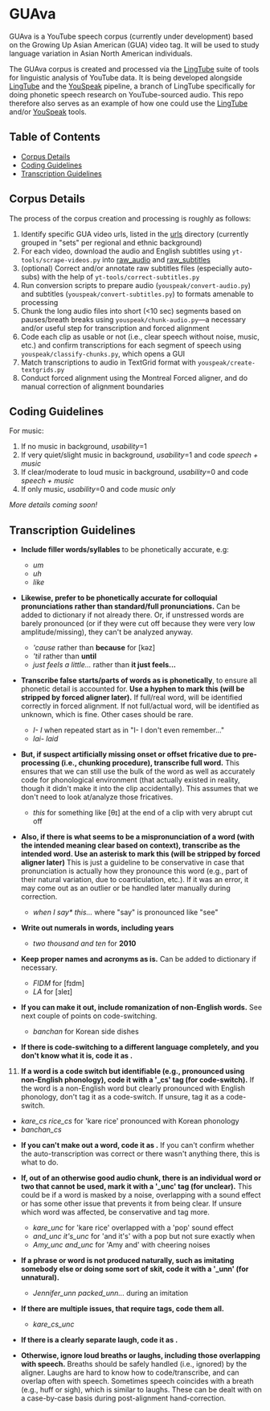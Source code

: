 # GUAva
GUAva is a YouTube speech corpus (currently under development) based on the Growing Up Asian American (GUA) video tag. It will be used to study language variation in Asian North American individuals.

The GUAva corpus is created and processed via the [LingTube](https://github.com/Narquelion/LingTube) suite of tools for linguistic analysis of YouTube data. It is being developed alongside [LingTube](https://github.com/Narquelion/LingTube) and the [YouSpeak](https://github.com/Narquelion/LingTube/tree/main/youspeak) pipeline, a branch of LingTube specifically for doing phonetic speech research on YouTube-sourced audio. This repo therefore also serves as an example of how one could use the [LingTube](https://github.com/Narquelion/LingTube) and/or [YouSpeak](https://github.com/Narquelion/LingTube/tree/main/youspeak) tools.

## Table of Contents
* [Corpus Details](#corpus-details)
* [Coding Guidelines](#coding-guidelines)
* [Transcription Guidelines](#transcription-guidelines)

## Corpus Details

The process of the corpus creation and processing is roughly as follows:
1. Identify specific GUA video urls, listed in the [urls](./urls) directory (currently grouped in "sets" per regional and ethnic background)
2. For each video, download the audio and English subtitles using `yt-tools/scrape-videos.py` into [raw_audio](./corpus/raw_audio) and [raw_subtitles](./corpus/raw_subtitles)
3. (optional) Correct and/or annotate raw subtitles files (especially auto-subs) with the help of `yt-tools/correct-subtitles.py`
4. Run conversion scripts to prepare audio (`youspeak/convert-audio.py`) and subtitles (`youspeak/convert-subtitles.py`) to formats amenable to processing
5. Chunk the long audio files into short (<10 sec) segments based on pauses/breath breaks using `youspeak/chunk-audio.py`—a necessary and/or useful step for transcription and forced alignment
6. Code each clip as usable or not (i.e., clear speech without noise, music, etc.) and confirm transcriptions for each segment of speech using `youspeak/classify-chunks.py`, which opens a GUI
7. Match transcriptions to audio in TextGrid format with `youspeak/create-textgrids.py`
8. Conduct forced alignment using the Montreal Forced aligner, and do manual correction of alignment boundaries


## Coding Guidelines

For music:
1. If no music in background, *usability*=1
2. If very quiet/slight music in background, *usability*=1 and code *speech + music*
3. If clear/moderate to loud music in background, *usability*=0 and code *speech + music*
4. If only music, *usability*=0 and code *music only*

_More details coming soon!_

## Transcription Guidelines
* **Include filler words/syllables** to be phonetically accurate, e.g:
  - _um_
  - _uh_
  - _like_

* **Likewise, prefer to be phonetically accurate for colloquial pronunciations rather than standard/full pronunciations.** Can be added to dictionary if not already there. Or, if unstressed words are barely pronounced (or if they were cut off because they were very low amplitude/missing), they can't be analyzed anyway.
  - _'cause_ rather than __because__ for [kəz]
  - _'til_ rather than __until__
  - _just feels a little..._ rather than __it just feels...__

* **Transcribe false starts/parts of words as is phonetically**, to ensure all phonetic detail is accounted for. **Use a hyphen to mark this (will be stripped by forced aligner later).** If full/real word, will be identified correctly in forced alignment. If not full/actual word, will be identified as unknown, which is fine. Other cases should be rare.
    - _I- I_ when repeated start as in "I- I don't even remember..."
    - _lai- laid_

* **But, if suspect artificially missing onset or offset fricative due to pre-processing (i.e., chunking procedure), transcribe full word.** This ensures that we can still use the bulk of the word as well as accurately code for phonological environment (that actually existed in reality, though it didn't make it into the clip accidentally). This assumes that we don't need to look at/analyze those fricatives.
    - _this_ for something like [θɪ] at the end of a clip with very abrupt cut off

* **Also, if there is what seems to be a mispronunciation of a word (with the intended meaning clear based on context), transcribe as the intended word. Use an asterisk to mark this (will be stripped by forced aligner later)** This is just a guideline to be conservative in case that pronunciation is actually how they pronounce this word (e.g., part of their natural variation, due to coarticulation, etc.). If it was an error, it may come out as an outlier or be handled later manually during correction.
  - _when I say* this..._ where "say" is pronounced like "see"

* **Write out numerals in words, including years**
  - _two thousand and ten_ for __2010__

* **Keep proper names and acronyms as is.** Can be added to dictionary if necessary.
  - _FIDM_ for [fɪdm]
  - _LA_ for [ɜleɪ]

* **If you can make it out, include romanization of non-English words.** See next couple of points on code-switching.
  - _banchan_ for Korean side dishes

* **If there is code-switching to a different language completely, and you don't know what it is, code it as <cs>.**

11. **If a word is a code switch but identifiable (e.g., pronounced using non-English phonology), code it with a '_cs' tag (for code-switch).** If the word is a non-English word but clearly pronounced with English phonology, don't tag it as a code-switch. If unsure, tag it as a code-switch.
  - _kare_cs rice_cs_ for 'kare rice' pronounced with Korean phonology
  - _banchan_cs_

* **If you can't make out a word, code it as <unk>.** If you can't confirm whether the auto-transcription was correct or there wasn't anything there, this is what to do.

* **If, out of an otherwise good audio chunk, there is an individual word or two that cannot be used, mark it with a '_unc' tag (for unclear).** This could be if a word is masked by a noise, overlapping with a sound effect or has some other issue that prevents it from being clear. If unsure which word was affected, be conservative and tag more.
  - _kare_unc_ for 'kare rice' overlapped with a 'pop' sound effect
  - _and_unc it's_unc_ for 'and it's' with a pop but not sure exactly when
  - _Amy_unc and_unc_ for 'Amy and' with cheering noises

* **If a phrase or word is not produced naturally, such as imitating somebody else or doing some sort of skit, code it with a '_unn' (for unnatural).**
  - _Jennifer_unn packed_unn..._ during an imitation


* **If there are multiple issues, that require tags, code them all.**
  - _kare_cs_unc_

* **If there is a clearly separate laugh, code it as <lgh>.**

* **Otherwise, ignore loud breaths or laughs, including those overlapping with speech.** Breaths should be safely handled (i.e., ignored) by the aligner. Laughs are hard to know how to code/transcribe, and can overlap often with speech. Sometimes speech coincides with a breath (e.g., huff or sigh), which is similar to laughs. These can be dealt with on a case-by-case basis during post-alignment hand-correction.
